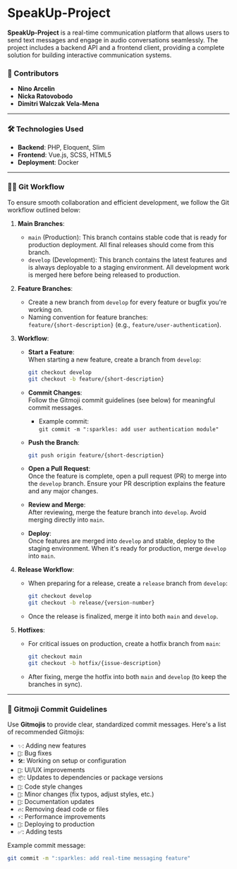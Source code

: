 # SpeakUp-Project

**SpeakUp-Project** is a real-time communication platform that allows users to send text messages and engage in audio conversations seamlessly. The project includes a backend API and a frontend client, providing a complete solution for building interactive communication systems.

### 🚀 Contributors
- **Nino Arcelin**  
- **Nicka Ratovobodo**  
- **Dimitri Walczak Vela-Mena**

---

### 🛠️ Technologies Used
- **Backend**: PHP, Eloquent, Slim
- **Frontend**: Vue.js, SCSS, HTML5
- **Deployment**: Docker

---

### 🧑‍💻 Git Workflow

To ensure smooth collaboration and efficient development, we follow the Git workflow outlined below:

1. **Main Branches**:
   - `main` (Production): This branch contains stable code that is ready for production deployment. All final releases should come from this branch.
   - `develop` (Development): This branch contains the latest features and is always deployable to a staging environment. All development work is merged here before being released to production.

2. **Feature Branches**:
   - Create a new branch from `develop` for every feature or bugfix you're working on.
   - Naming convention for feature branches:  
     `feature/{short-description}` (e.g., `feature/user-authentication`).

3. **Workflow**:
   - **Start a Feature**:  
     When starting a new feature, create a branch from `develop`:
     ```bash
     git checkout develop
     git checkout -b feature/{short-description}
     ```
   - **Commit Changes**:  
     Follow the Gitmoji commit guidelines (see below) for meaningful commit messages.
     - Example commit:  
       `git commit -m ":sparkles: add user authentication module"`

   - **Push the Branch**:
     ```bash
     git push origin feature/{short-description}
     ```

   - **Open a Pull Request**:  
     Once the feature is complete, open a pull request (PR) to merge into the `develop` branch. Ensure your PR description explains the feature and any major changes.

   - **Review and Merge**:  
     After reviewing, merge the feature branch into `develop`. Avoid merging directly into `main`.

   - **Deploy**:  
     Once features are merged into `develop` and stable, deploy to the staging environment. When it's ready for production, merge `develop` into `main`.

4. **Release Workflow**:
   - When preparing for a release, create a `release` branch from `develop`:
     ```bash
     git checkout develop
     git checkout -b release/{version-number}
     ```
   - Once the release is finalized, merge it into both `main` and `develop`.

5. **Hotfixes**:
   - For critical issues on production, create a hotfix branch from `main`:
     ```bash
     git checkout main
     git checkout -b hotfix/{issue-description}
     ```
   - After fixing, merge the hotfix into both `main` and `develop` (to keep the branches in sync).

---

### 📜 Gitmoji Commit Guidelines

Use **Gitmojis** to provide clear, standardized commit messages. Here's a list of recommended Gitmojis:

- `✨`: Adding new features
- `🐛`: Bug fixes
- `🛠️`: Working on setup or configuration
- `💄`: UI/UX improvements
- `📦`: Updates to dependencies or package versions
- `🎨`: Code style changes
- `🔧`: Minor changes (fix typos, adjust styles, etc.)
- `📖`: Documentation updates
- `🔥`: Removing dead code or files
- `⚡`: Performance improvements
- `🚀`: Deploying to production
- `✅`: Adding tests

Example commit message:
```bash
git commit -m ":sparkles: add real-time messaging feature"
```
